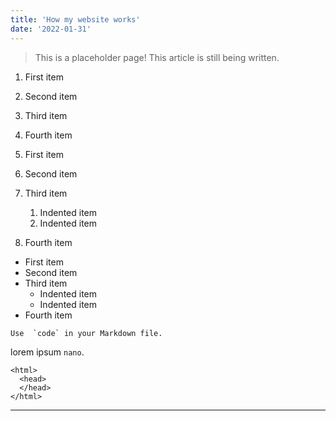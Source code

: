 ```yaml
---
title: 'How my website works'
date: '2022-01-31'
---
```


> This is a placeholder page! This article is still being written.

1. First item
2. Second item
3. Third item
4. Fourth item

1. First item
2. Second item
3. Third item
    1. Indented item
    2. Indented item
4. Fourth item

- First item
- Second item
- Third item
    - Indented item
    - Indented item
- Fourth item

``Use  `code` in your Markdown file.``

lorem ipsum `nano`.

    <html>
      <head>
      </head>
    </html>

---
